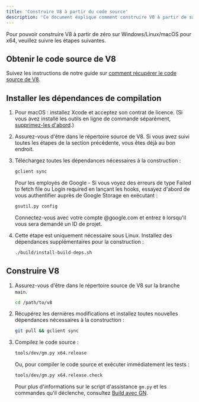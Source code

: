 ```yaml
---
title: 'Construire V8 à partir du code source'
description: 'Ce document explique comment construire V8 à partir de sa source.'
---
```

Pour pouvoir construire V8 à partir de zéro sur Windows/Linux/macOS pour x64, veuillez suivre les étapes suivantes.

## Obtenir le code source de V8

Suivez les instructions de notre guide sur [comment récupérer le code source de V8](/docs/source-code).

## Installer les dépendances de compilation

1. Pour macOS : installez Xcode et acceptez son contrat de licence. (Si vous avez installé les outils en ligne de commande séparément, [supprimez-les d'abord](https://bugs.chromium.org/p/chromium/issues/detail?id=729990#c1).)

1. Assurez-vous d'être dans le répertoire source de V8. Si vous avez suivi toutes les étapes de la section précédente, vous êtes déjà au bon endroit.

1. Téléchargez toutes les dépendances nécessaires à la construction :

   ```bash
   gclient sync
   ```

   Pour les employés de Google - Si vous voyez des erreurs de type Failed to fetch file ou Login required en lançant les hooks, essayez d'abord de vous authentifier auprès de Google Storage en exécutant :

   ```bash
   gsutil.py config
   ```

   Connectez-vous avec votre compte @google.com et entrez `0` lorsqu'il vous sera demandé un ID de projet.

1. Cette étape est uniquement nécessaire sous Linux. Installez des dépendances supplémentaires pour la construction :

    ```bash
    ./build/install-build-deps.sh
    ```

## Construire V8

1. Assurez-vous d'être dans le répertoire source de V8 sur la branche `main`.

    ```bash
    cd /path/to/v8
    ```

1. Récupérez les dernières modifications et installez toutes nouvelles dépendances nécessaires à la construction :

    ```bash
    git pull && gclient sync
    ```

1. Compilez le code source :

    ```bash
    tools/dev/gm.py x64.release
    ```

    Ou, pour compiler le code source et exécuter immédiatement les tests :

    ```bash
    tools/dev/gm.py x64.release.check
    ```

    Pour plus d'informations sur le script d'assistance `gm.py` et les commandes qu'il déclenche, consultez [Build avec GN](/docs/build-gn).
